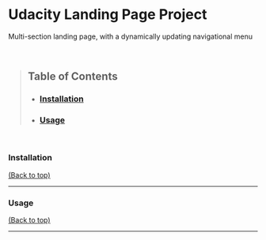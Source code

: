 # Udacity Landing Page Project

Multi-section landing page, with a dynamically updating navigational menu

<br>

> ## Table of Contents
>
> - ### [Installation](#install)
> - ### [Usage](#usage)

<br>

### Installation

[(Back to top)](#table-of-contents)

---

### Usage

[(Back to top)](#table-of-contents)



---


